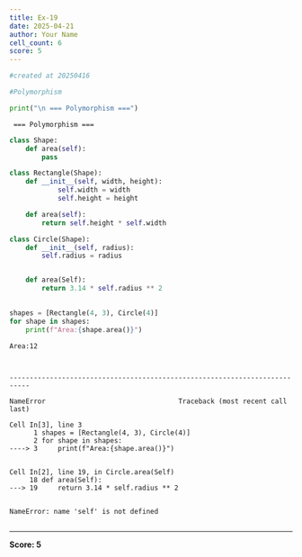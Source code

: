 ```yaml
---
title: Ex-19
date: 2025-04-21
author: Your Name
cell_count: 6
score: 5
---
```


```python
#created at 20250416
```


```python
#Polymorphism
```


```python
print("\n === Polymorphism ===")
```

    
     === Polymorphism ===



```python
class Shape:
    def area(self):
        pass

class Rectangle(Shape):
    def __init__(self, width, height):
            self.width = width
            self.height = height

    def area(self):
        return self.height * self.width

class Circle(Shape):
    def __init__(self, radius):
        self.radius = radius


    def area(Self):
        return 3.14 * self.radius ** 2
        
```


```python
shapes = [Rectangle(4, 3), Circle(4)]
for shape in shapes:
    print(f"Area:{shape.area()}")
```

    Area:12



    ---------------------------------------------------------------------------

    NameError                                 Traceback (most recent call last)

    Cell In[3], line 3
          1 shapes = [Rectangle(4, 3), Circle(4)]
          2 for shape in shapes:
    ----> 3     print(f"Area:{shape.area()}")


    Cell In[2], line 19, in Circle.area(Self)
         18 def area(Self):
    ---> 19     return 3.14 * self.radius ** 2


    NameError: name 'self' is not defined



```python

```


---
**Score: 5**